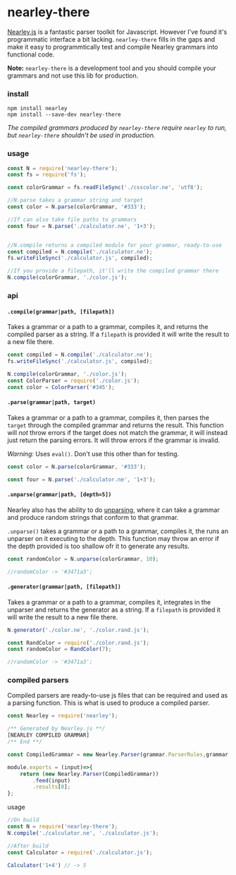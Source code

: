 # nearley-there

[Nearley.js](http://nearley.js.org/) is a fantastic parser toolkit for Javascript. However I've found it's programmatic interface a bit lacking. `nearley-there` fills in the gaps and make it easy to programmtically test and compile Nearley grammars into functional code.

**Note:** `nearley-there` is a development tool and you should compile your grammars and not use this lib for production.

### install

```
npm install nearley
npm install --save-dev nearley-there
```
_The compiled grammars produced by `nearley-there` require `nearley` to run, but `nearley-there` shouldn't be used in production._

### usage

```javascript
const N = require('nearley-there');
const fs = require('fs');

const colorGrammar = fs.readFileSync('./csscolor.ne', 'utf8');

//N.parse takes a grammar string and target
const color = N.parse(colorGrammar, '#333');

//If can also take file paths to grammars
const four = N.parse('./calculator.ne', '1+3');


//N.compile returns a compiled module for your grammar, ready-to-use
const compiled = N.compile('./calculator.ne');
fs.writeFileSync('./calculator.js', compiled);

//If you provide a filepath, it'll write the compiled grammar there
N.compile(colorGrammar, './color.js');
```


### api

#### `.compile(grammar|path, [filepath])`
Takes a grammar or a path to a grammar, compiles it, and returns the compiled parser as a string. If a `filepath` is provided it will write the result to a new file there.

```javascript
const compiled = N.compile('./calculator.ne');
fs.writeFileSync('./calculator.js', compiled);

N.compile(colorGrammar, './color.js');
const ColorParser = require('./color.js');
const color = ColorParser('#345');
```

#### `.parse(grammar|path, target)`
Takes a grammar or a path to a grammar, compiles it, then parses the `target` through the compiled grammar and returns the result. This function will *not* throw errors if the target does not match the grammar, it will instead just return the parsing errors. It will throw errors if the grammar is invalid.

*Warning:* Uses `eval()`. Don't use this other than for testing.

```javascript
const color = N.parse(colorGrammar, '#333');

const four = N.parse('./calculator.ne', '1+3');
```

#### `.unparse(grammar|path, [depth=5])`
Nearley also has the ability to do [unparsing](https://github.com/Hardmath123/nearley#the-unparser), where it can take a grammar and produce random strings that conform to that grammar.

`.unparse()` takes a grammar or a path to a grammar, compiles it, the runs an unparser on it executing to the depth. This function may throw an error if the depth provided is too shallow ofr it to generate any results.

```javascript
const randomColor = N.unparse(colorGrammar, 10);

//randomColor -> '#3471a3';
```


#### `.generator(grammar|path, [filepath])`
Takes a grammar or a path to a grammar, compiles it, integrates in the unparser and returns the generator as a string. If a `filepath` is provided it will write the result to a new file there.

```javascript
N.generator('./color.ne', './color.rand.js');

const RandColor = require('./color.rand.js');
const randomColor = RandColor(7);

//randomColor -> '#3471a3';
```


### compiled parsers
Compiled parsers are ready-to-use js files that can be required and used as a parsing function. This is what is used to produce a compiled parser.

```javascript
const Nearley = require('nearley');

/** Generated by Nearley.js **/
[NEARLEY COMPILED GRAMMAR]
/** End **/

const CompiledGrammar = new Nearley.Parser(grammar.ParserRules,grammar.ParserStart).grammar;

module.exports = (input)=>{
	return (new Nearley.Parser(CompiledGrammar))
		.feed(input)
		.results[0];
};
```

usage
```javascript
//On build
const N = require('nearley-there');
N.compile('./calculator.ne', './calculator.js');

//After build
const Calculator = require('./calculator.js');

Calculator('1+4') // -> 5
```
